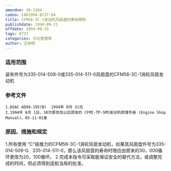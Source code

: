 ```yaml
---
amendno: 39-1284
cadno: CAD1994-B737-04
title: CFM56-3C-1发动机风扇盘的寿命限制
publishdate: 1994-09-21
effdate: 1994-09-25
tags: B737
categories: 华北管理局
author: 王晓明
---
```


### 适用范围 
装有件号为335-014-509-0或335-014-511-0风扇盘的CFM56-3C-1涡轮风扇发动机

<!--more-->
### 参考文件
    1.DGAC AD94-195(B)  1994年 8月 31日
    2.1994年 6月 1日，38次更改及以后颁发的 CFMI-TP-SM5发动机修理手册 (Engine Shop Manual)，05-11-01章

### 原因、措施和规定 
1.所有使用 
“C”级推力的CFM56-3C-1涡轮风扇发动机，如果其风扇盘件号为335-014-509-0、335-014-511-0，那么该风扇盘的寿命时限应由原来的30，000循环更改为20，100循环。 
    2.完成本指令可采取能保证安全的替代方法，或调整完成的时间，但必须得到适航当局的批准。

